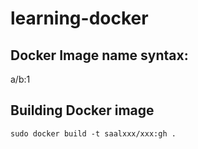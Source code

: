# learning-docker

## Docker Image name syntax:

a/b:1

## Building Docker image

`sudo docker build -t saalxxx/xxx:gh .`

